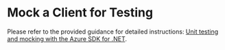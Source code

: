 # Mock a Client for Testing

Please refer to the provided guidance for detailed instructions: [Unit testing and mocking with the Azure SDK for .NET](https://learn.microsoft.com/dotnet/azure/sdk/unit-testing-mocking?tabs=csharp).
